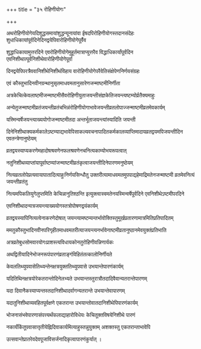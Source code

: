 +++
title = "३५ रोहिणीयोगः"

+++

अथरोहिणीयोगेयदिशुद्धसमायांशुद्धन्यूनायांवा ईषदपिरोहिणीयोगस्तदानसंदेहः शुधाधिकायांपूर्वदिनेदिनद्वयेपिवारोहिणीयोगेपूर्वैव

शुद्धाधिकायामुत्तरदिने एवरोहिणीयोगेमुहूर्तमात्राप्युत्तरैव विद्धाधिकार्यांपूर्वदिन एवनिशीथात्पूर्वनिशीथेवारोहिणीयोगेपूर्वा

दिनद्वयेपिपरत्रैववानिशीथेनिशीथंविहाय वारोहिणीयोगेपरैवेतिसंक्षेपेणनिर्णयसंग्रहः

एवं कौस्तुभादिनवीनग्रन्थानुसृतमाधवमतानुसारेणजन्माष्टमीनिर्णीता

अत्रकेचित्केवलाष्टमीजन्माष्टमीसैवरोहिणीयुताजयन्तीसंज्ञकेतिजयन्त्यष्टम्योर्व्रतैक्यमाहुः

अन्येतुजन्माष्टमीव्रतंजयन्तीव्रतंचभिन्नंरोहिणीयोगाभावेजयन्तीव्रतलोपाज्जन्माष्टमीव्रतमेवकार्यम्

यस्मिन्वर्षेजयन्त्याख्ययोगोजन्माष्टमीतदा अन्तर्भूताजयन्त्यांस्यादिति जयन्ती

दिनेनिशीथाक्यकर्मकालेऽष्टम्याद्यभावेपिसाकल्यवचनापादितकर्मकालव्याप्तिमादायव्रतद्वयमपिजयन्तीदिन एवतन्त्रेणानुष्ठेयम्

व्रतद्वयस्याप्यकरणेमहादोषश्रवणेनफलश्रवणेनचनित्यकाम्योभयरूपत्वात्

नतुनिशीथव्याप्तांयापूर्वाष्टम्यांजन्माष्टमीव्रतंकृत्वाजयन्तीदिनेपारणमनुष्ठेयम्

नित्यव्रतलोपेप्रत्यवायापातादित्याहुःनिर्णयसिन्धौतु उक्तरीत्यामाधवमतमुपपाद्यहेमाद्रिमतेनजन्माष्टमी व्रतमेवनित्यं जयन्तीव्रतंतु

नित्यमपिकलियुगेलुप्तमिति केचिन्नानुतिश्ठन्ति इत्युक्त्वास्वमतेनयस्मिन्वर्षेपूर्वदिने एवनिशीथेऽष्टमीपरदिने

एवनिशीथादन्यत्रजयन्त्याख्ययोगस्तत्रोपोषणद्वयंकार्यम्

व्रतद्वयस्यापिनित्यत्वेनाकरणेदोषात् जयन्त्यामष्टम्यन्तर्भावोक्तिस्तुमूर्खप्रतारणामात्रमितिप्रतिपादितम्

ममतुकौस्तुभादिनवीनपरिगृहीतमाधवमतरीत्याजयन्त्यनर्भावेनाष्टमीव्रतानुष्ठानमेवयुक्तंप्रतिभाति

अत्रव्रतेबुधसोमवारयोगःप्राशस्त्यविधायकोनतुरोहिणीवन्निणार्यकः

अथद्वितीयादिनेभोजनरूपंपारणंव्रताङ्गंविहितंतत्कालोनिर्णीयते

केवलतिथ्युपवासेतिथ्यन्तेनक्षत्रयुक्ततिथ्युपवासे उभयान्तेपारणंकार्यम्

यदितिथिनक्षत्रयोरेकतरान्तोदिनेलभ्यते उभयान्तस्तुरात्रौतदादिवैवान्यतरान्तेपारणम्

यदा दिवानैकस्याप्यन्तस्तदानिशीथादर्वागन्यतरान्ते उभयान्तेवापारणम्

यदातुनिशीथाव्यवहितपूर्वक्षणे एकतरान्त उभयान्तोवातदानिशीथेपिपारणंकार्यम्

भोजनासंभवेपारणासंपत्त्यर्थंफलाद्याहारोविधेयः केचितूक्तविषयेनिशीथे पारणं

नकार्यंकिंतूपवासात्तृतीयेह्निदिवाकार्यमित्याहुस्तन्नुयुक्तम् अशक्तस्तु एकतरान्ताभावेपि

उत्सवान्तेप्रातरेवदेवपूजाविसर्जनादिकृत्वापारणंकुर्यात् ।

